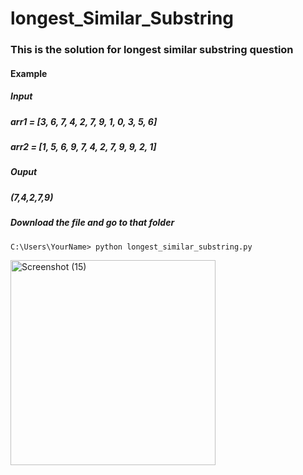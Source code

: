 # longest_Similar_Substring
### This is the solution for longest similar substring question

#### Example
##### Input
##### arr1 = [3, 6, 7, 4, 2, 7, 9, 1, 0, 3, 5, 6]
##### arr2 = [1, 5, 6, 9, 7, 4, 2, 7, 9, 9, 2, 1]
##### Ouput
##### (7,4,2,7,9)

##### Download the file and go to that folder
`C:\Users\YourName> python longest_similar_substring.py`

<img width="328" alt="Screenshot (15)" src="https://user-images.githubusercontent.com/46921838/119785507-e183c280-beec-11eb-8532-982db791feb8.png">



